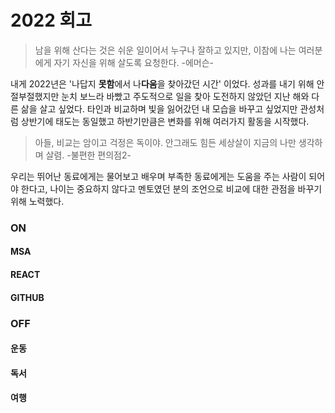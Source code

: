 # 2022 회고
> 남을 위해 산다는 것은 쉬운 일이어서 누구나 잘하고 있지만, 이참에 나는 여러분에게 자기 자신을 위해 살도록 요청한다. 
> -에머슨-

내게 2022년은 '나답지 **못함**에서 나**다움**을 찾아갔던 시간' 이었다. 성과를 내기 위해 안절부절했지만 눈치 보느라 바빴고 주도적으로 일을 찾아 도전하지 않았던 지난 해와 다른 삶을 살고 싶었다.
타인과 비교하며 빛을 잃어갔던 내 모습을 바꾸고 싶었지만 관성처럼 상반기에 태도는 동일했고 하반기만큼은 변화를 위해 여러가지 활동을 시작했다. 

> 아들, 비교는 암이고 걱정은 독이야. 안그래도 힘든 세상살이 지금의 나만 생각하며 살렴. 
> -불편한 편의점2-

우리는 뛰어난 동료에게는 물어보고 배우며 부족한 동료에게는 도움을 주는 사람이 되어야 한다고, 나이는 중요하지 않다고 멘토였던 분의 조언으로 비교에 대한 관점을 바꾸기 위해 노력했다.

### ON

#### MSA

#### REACT

#### GITHUB

### OFF

#### 운동

#### 독서

#### 여행
